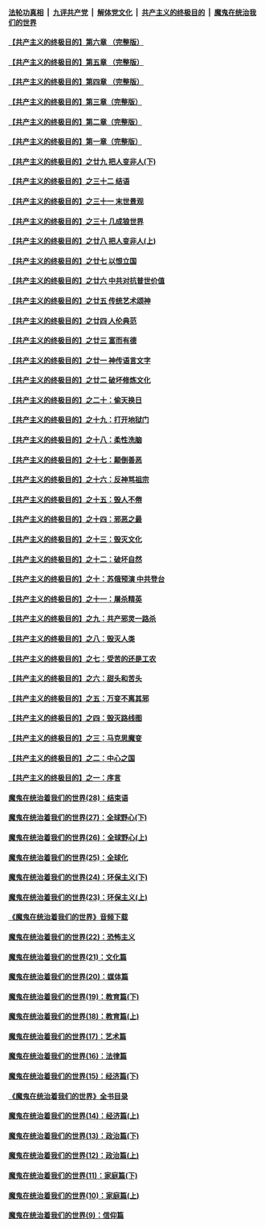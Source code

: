 

####  [法轮功真相](../../../../basic/blob/master/README.md?t=04190230) &nbsp;|&nbsp; [九评共产党](../../../../9ping.md/blob/master/README.md?t=04190230) &nbsp;|&nbsp; [解体党文化](../../../../jtdwh.md/blob/master/README.md?t=04190230)  &nbsp;|&nbsp; [共产主义的终极目的](../../../../gczydzjmd.md/blob/master/README.md?t=04190230) &nbsp;|&nbsp; [魔鬼在统治我们的世界](../../../../mgztzwmdsj.md/blob/master/README.md?t=04190230) 

#### [【共产主义的终极目的】第六章 （完整版）](../pages/nsc422/n11428913.md?t=04190230) 

#### [【共产主义的终极目的】第五章 （完整版）](../pages/nsc422/n11428912.md?t=04190230) 

#### [【共产主义的终极目的】第四章 （完整版）](../pages/nsc422/n11428907.md?t=04190230) 

#### [【共产主义的终极目的】第三章（完整版）](../pages/nsc422/n11428848.md?t=04190230) 

#### [【共产主义的终极目的】第二章（完整版）](../pages/nsc422/n11428831.md?t=04190230) 

#### [【共产主义的终极目的】第一章（完整版）](../pages/nsc422/n11417651.md?t=04190230) 

#### [【共产主义的终极目的】之廿九 把人变非人(下)](../pages/nsc422/n11344140.md?t=04190230) 

#### [【共产主义的终极目的】之三十二 结语](../pages/nsc422/n11360535.md?t=04190230) 

#### [【共产主义的终极目的】之三十一 末世景观](../pages/nsc422/n11351129.md?t=04190230) 

#### [【共产主义的终极目的】之三十 几成狼世界](../pages/nsc422/n11348280.md?t=04190230) 

#### [【共产主义的终极目的】之廿八 把人变非人(上)](../pages/nsc422/n11340492.md?t=04190230) 

#### [【共产主义的终极目的】之廿七 以恨立国](../pages/nsc422/n11336944.md?t=04190230) 

#### [【共产主义的终极目的】之廿六 中共对抗普世价值](../pages/nsc422/n11324785.md?t=04190230) 

#### [【共产主义的终极目的】之廿五 传统艺术颂神](../pages/nsc422/n11296396.md?t=04190230) 

#### [【共产主义的终极目的】之廿四 人伦典范](../pages/nsc422/n11296397.md?t=04190230) 

#### [【共产主义的终极目的】之廿三 富而有德](../pages/nsc422/n11283598.md?t=04190230) 

#### [【共产主义的终极目的】之廿一 神传语言文字](../pages/nsc422/n11263265.md?t=04190230) 

#### [【共产主义的终极目的】之廿二 破坏修炼文化](../pages/nsc422/n11245728.md?t=04190230) 

#### [【共产主义的终极目的】之二十：偷天换日](../pages/nsc422/n11238846.md?t=04190230) 

#### [【共产主义的终极目的】之十九：打开地狱门](../pages/nsc422/n11206376.md?t=04190230) 

#### [【共产主义的终极目的】之十八：柔性洗脑](../pages/nsc422/n11199994.md?t=04190230) 

#### [【共产主义的终极目的】之十七：颠倒善恶](../pages/nsc422/n11179782.md?t=04190230) 

#### [【共产主义的终极目的】之十六：反神骂祖宗](../pages/nsc422/n11166798.md?t=04190230) 

#### [【共产主义的终极目的】之十五：毁人不倦](../pages/nsc422/n11166792.md?t=04190230) 

#### [【共产主义的终极目的】之十四：邪恶之最](../pages/nsc422/n11150249.md?t=04190230) 

#### [【共产主义的终极目的】之十三：毁灭文化](../pages/nsc422/n11135227.md?t=04190230) 

#### [【共产主义的终极目的】之十二：破坏自然](../pages/nsc422/n11135214.md?t=04190230) 

#### [【共产主义的终极目的】之十：苏俄预演 中共登台](../pages/nsc422/n11118424.md?t=04190230) 

#### [【共产主义的终极目的】之十一：屠杀精英](../pages/nsc422/n11118442.md?t=04190230) 

#### [【共产主义的终极目的】之九：共产邪灵一路杀](../pages/nsc422/n11114139.md?t=04190230) 

#### [【共产主义的终极目的】之八：毁灭人类](../pages/nsc422/n11108503.md?t=04190230) 

#### [【共产主义的终极目的】之七：受苦的还是工农](../pages/nsc422/n11101809.md?t=04190230) 

#### [【共产主义的终极目的】之六：甜头和苦头](../pages/nsc422/n11096971.md?t=04190230) 

#### [【共产主义的终极目的】之五：万变不离其邪](../pages/nsc422/n11091285.md?t=04190230) 

#### [【共产主义的终极目的】之四：毁灭路线图](../pages/nsc422/n11086284.md?t=04190230) 

#### [【共产主义的终极目的】之三：马克思魔变](../pages/nsc422/n11061941.md?t=04190230) 

#### [【共产主义的终极目的】之二：中心之国](../pages/nsc422/n11047728.md?t=04190230) 

#### [【共产主义的终极目的】之一：序言](../pages/nsc422/n11086077.md?t=04190230) 

#### [魔鬼在统治着我们的世界(28)：结束语](../pages/nsc422/n10936246.md?t=04190230) 

#### [魔鬼在统治着我们的世界(27)：全球野心(下)](../pages/nsc422/n10928319.md?t=04190230) 

#### [魔鬼在统治着我们的世界(26)：全球野心(上)](../pages/nsc422/n10900318.md?t=04190230) 

#### [魔鬼在统治着我们的世界(25)：全球化](../pages/nsc422/n10788205.md?t=04190230) 

#### [魔鬼在统治着我们的世界(24)：环保主义(下)](../pages/nsc422/n10695307.md?t=04190230) 

#### [魔鬼在统治着我们的世界(23)：环保主义(上)](../pages/nsc422/n10688613.md?t=04190230) 

#### [《魔鬼在统治着我们的世界》音频下载](../pages/nsc422/n10635553.md?t=04190230) 

#### [魔鬼在统治着我们的世界(22)：恐怖主义](../pages/nsc422/n10614727.md?t=04190230) 

#### [魔鬼在统治着我们的世界(21)：文化篇](../pages/nsc422/n10597706.md?t=04190230) 

#### [魔鬼在统治着我们的世界(20)：媒体篇](../pages/nsc422/n10586579.md?t=04190230) 

#### [魔鬼在统治着我们的世界(19)：教育篇(下)](../pages/nsc422/n10564808.md?t=04190230) 

#### [魔鬼在统治着我们的世界(18)：教育篇(上)](../pages/nsc422/n10526970.md?t=04190230) 

#### [魔鬼在统治着我们的世界(17)：艺术篇](../pages/nsc422/n10499093.md?t=04190230) 

#### [魔鬼在统治着我们的世界(16)：法律篇](../pages/nsc422/n10485969.md?t=04190230) 

#### [魔鬼在统治着我们的世界(15)：经济篇(下)](../pages/nsc422/n10469975.md?t=04190230) 

#### [《魔鬼在统治着我们的世界》全书目录](../pages/nsc422/n10464261.md?t=04190230) 

#### [魔鬼在统治着我们的世界(14)：经济篇(上)](../pages/nsc422/n10457370.md?t=04190230) 

#### [魔鬼在统治着我们的世界(13)：政治篇(下)](../pages/nsc422/n10448270.md?t=04190230) 

#### [魔鬼在统治着我们的世界(12)：政治篇(上)](../pages/nsc422/n10444576.md?t=04190230) 

#### [魔鬼在统治着我们的世界(11)：家庭篇(下)](../pages/nsc422/n10440961.md?t=04190230) 

#### [魔鬼在统治着我们的世界(10)：家庭篇(上)](../pages/nsc422/n10435448.md?t=04190230) 

#### [魔鬼在统治着我们的世界(9)：信仰篇](../pages/nsc422/n10432159.md?t=04190230) 

